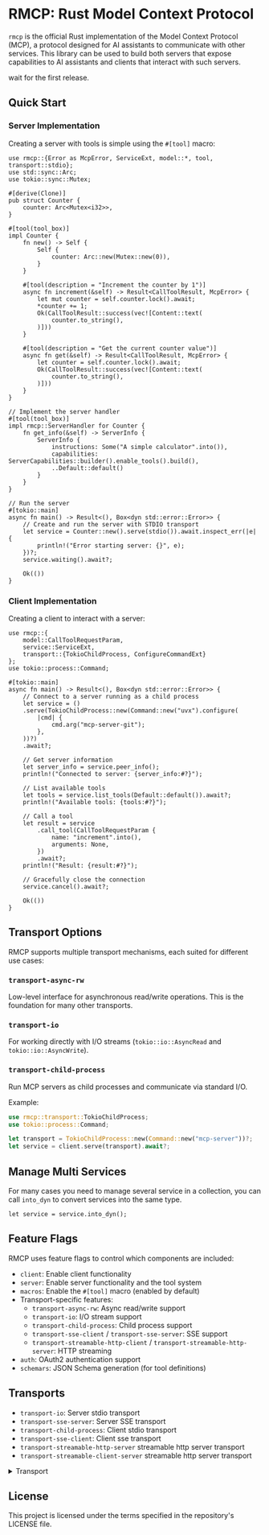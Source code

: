 # RMCP: Rust Model Context Protocol

`rmcp` is the official Rust implementation of the Model Context Protocol (MCP), a protocol designed for AI assistants to communicate with other services. This library can be used to build both servers that expose capabilities to AI assistants and clients that interact with such servers.

wait for the first release.
<!-- [![Crates.io](todo)](todo)
[![Documentation](todo)](todo) -->



## Quick Start

### Server Implementation

Creating a server with tools is simple using the `#[tool]` macro:

```rust, ignore
use rmcp::{Error as McpError, ServiceExt, model::*, tool, transport::stdio};
use std::sync::Arc;
use tokio::sync::Mutex;

#[derive(Clone)]
pub struct Counter {
    counter: Arc<Mutex<i32>>,
}

#[tool(tool_box)]
impl Counter {
    fn new() -> Self {
        Self {
            counter: Arc::new(Mutex::new(0)),
        }
    }

    #[tool(description = "Increment the counter by 1")]
    async fn increment(&self) -> Result<CallToolResult, McpError> {
        let mut counter = self.counter.lock().await;
        *counter += 1;
        Ok(CallToolResult::success(vec![Content::text(
            counter.to_string(),
        )]))
    }

    #[tool(description = "Get the current counter value")]
    async fn get(&self) -> Result<CallToolResult, McpError> {
        let counter = self.counter.lock().await;
        Ok(CallToolResult::success(vec![Content::text(
            counter.to_string(),
        )]))
    }
}

// Implement the server handler
#[tool(tool_box)]
impl rmcp::ServerHandler for Counter {
    fn get_info(&self) -> ServerInfo {
        ServerInfo {
            instructions: Some("A simple calculator".into()),
            capabilities: ServerCapabilities::builder().enable_tools().build(),
            ..Default::default()
        }
    }
}

// Run the server
#[tokio::main]
async fn main() -> Result<(), Box<dyn std::error::Error>> {
    // Create and run the server with STDIO transport
    let service = Counter::new().serve(stdio()).await.inspect_err(|e| {
        println!("Error starting server: {}", e);
    })?;
    service.waiting().await?;

    Ok(())
}
```

### Client Implementation

Creating a client to interact with a server:

```rust, ignore
use rmcp::{
    model::CallToolRequestParam,
    service::ServiceExt,
    transport::{TokioChildProcess, ConfigureCommandExt}
};
use tokio::process::Command;

#[tokio::main]
async fn main() -> Result<(), Box<dyn std::error::Error>> {
    // Connect to a server running as a child process
    let service = ()
    .serve(TokioChildProcess::new(Command::new("uvx").configure(
        |cmd| {
            cmd.arg("mcp-server-git");
        },
    ))?)
    .await?;

    // Get server information
    let server_info = service.peer_info();
    println!("Connected to server: {server_info:#?}");

    // List available tools
    let tools = service.list_tools(Default::default()).await?;
    println!("Available tools: {tools:#?}");

    // Call a tool
    let result = service
        .call_tool(CallToolRequestParam {
            name: "increment".into(),
            arguments: None,
        })
        .await?;
    println!("Result: {result:#?}");

    // Gracefully close the connection
    service.cancel().await?;
    
    Ok(())
}
```

## Transport Options

RMCP supports multiple transport mechanisms, each suited for different use cases:

### `transport-async-rw`
Low-level interface for asynchronous read/write operations. This is the foundation for many other transports.

### `transport-io`
For working directly with I/O streams (`tokio::io::AsyncRead` and `tokio::io::AsyncWrite`).

### `transport-child-process`
Run MCP servers as child processes and communicate via standard I/O.

Example:
```rust
use rmcp::transport::TokioChildProcess;
use tokio::process::Command;

let transport = TokioChildProcess::new(Command::new("mcp-server"))?;
let service = client.serve(transport).await?;
```



## Manage Multi Services

For many cases you need to manage several service in a collection, you can call `into_dyn` to convert services into the same type.
```rust, ignore
let service = service.into_dyn();
```

## Feature Flags

RMCP uses feature flags to control which components are included:

- `client`: Enable client functionality
- `server`: Enable server functionality and the tool system
- `macros`: Enable the `#[tool]` macro (enabled by default)
- Transport-specific features:
  - `transport-async-rw`: Async read/write support
  - `transport-io`: I/O stream support
  - `transport-child-process`: Child process support
  - `transport-sse-client` / `transport-sse-server`: SSE support
  - `transport-streamable-http-client` / `transport-streamable-http-server`: HTTP streaming
- `auth`: OAuth2 authentication support
- `schemars`: JSON Schema generation (for tool definitions)


## Transports

- `transport-io`: Server stdio transport
- `transport-sse-server`: Server SSE transport
- `transport-child-process`: Client stdio transport
- `transport-sse-client`: Client sse transport
- `transport-streamable-http-server` streamable http server transport
- `transport-streamable-client-server` streamable http server transport

<details>
<summary>Transport</summary>
The transport type must implemented [`Transport`] trait, which allow it send message concurrently and receive message sequentially.
There are 3 pairs of standard transport types:

| transport         | client                                                    | server                                                |
|:-:                |:-:                                                        |:-:                                                    |
| std IO            | [`child_process::TokioChildProcess`]                      | [`io::stdio`]                                         |
| streamable http   | [`streamable_http_client::StreamableHttpClientTransport`] | [`streamable_http_server::session::create_session`]   |
| sse               | [`sse_client::SseClientTransport`]                        | [`sse_server::SseServer`]                             |

#### [IntoTransport](`IntoTransport`) trait
[`IntoTransport`] is a helper trait that implicitly convert a type into a transport type.

These types is automatically implemented [`IntoTransport`] trait
1. A type that already implement both [`futures::Sink`] and [`futures::Stream`] trait, or a tuple `(Tx, Rx)`  where `Tx` is [`futures::Sink`] and `Rx` is [`futures::Stream`].
2. A type that implement both [`tokio::io::AsyncRead`] and [`tokio::io::AsyncWrite`] trait. or a tuple `(R, W)` where `R` is [`tokio::io::AsyncRead`] and `W` is [`tokio::io::AsyncWrite`].
3. A type that implement [Worker](`worker::Worker`) trait.
4. A type that implement [`Transport`] trait.

</details>

## License

This project is licensed under the terms specified in the repository's LICENSE file. 